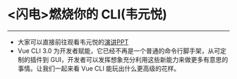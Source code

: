 # <闪电>燃烧你的 CLI(韦元悦)
___
- 大家可以直接前往观看韦元悦的[演讲PPT](https://slides.com/miccycn/vuecli#/)
- Vue CLI 3.0 为开发者赋能，它已经不再是一个普通的命令行脚手架，从可定制的插件到 GUI，开发者可以发挥想象充分利用这些新能力来做更多有意思的事情。让我们一起来看 Vue CLI 能玩出什么更高级的花样。